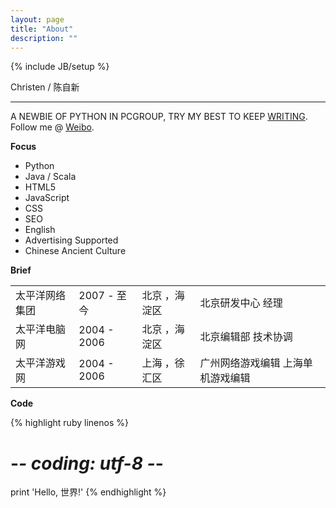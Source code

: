```yaml
---
layout: page
title: "About"
description: ""
---
```

{% include JB/setup %}

Christen / 陈自新

----


A NEWBIE OF PYTHON IN PCGROUP, TRY MY BEST TO KEEP [WRITING](http://chenzixin.sinaapp.com/). Follow me @ [Weibo](http://weibo.com/chenzixin).

__Focus__

* Python
* Java / Scala
* HTML5
* JavaScript
* CSS
* SEO
* English
* Advertising Supported
* Chinese Ancient Culture


__Brief__


<table>
	<tr>
        <td>太平洋网络集团</td>
        <td>2007 - 至今	</td>
        <td>北京 ，海淀区</td>
        <td>北京研发中心 经理</td>
    </tr>
	<tr>
        <td>太平洋电脑网</td>
        <td>2004 - 2006	</td>
        <td>北京 ，海淀区</td>
        <td>北京编辑部 技术协调</td>
    </tr>
    <tr>
        <td>太平洋游戏网</td>
        <td>2004 - 2006	</td>
        <td>上海 ，徐汇区</td>
        <td>广州网络游戏编辑 上海单机游戏编辑</td>
    </tr>

</table>

__Code__

{% highlight ruby linenos %}
# -*- coding: utf-8 -*-
print 'Hello, 世界!'
{% endhighlight %}

